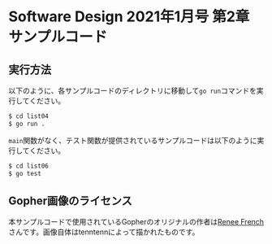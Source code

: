 # Software Design 2021年1月号 第2章 サンプルコード

## 実行方法

以下のように、各サンプルコードのディレクトリに移動して`go run`コマンドを実行してください。

```sh
$ cd list04
$ go run .
```

`main`関数がなく、テスト関数が提供されているサンプルコードは以下のように実行してください。

```sh
$ cd list06
$ go test
```

## Gopher画像のライセンス

本サンプルコードで使用されているGopherのオリジナルの作者は[Renee French](http://reneefrench.blogspot.com/)さんです。画像自体はtenntennによって描かれたものです。
